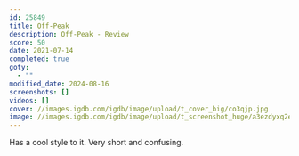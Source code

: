 ```yaml
---
id: 25849
title: Off-Peak
description: Off-Peak - Review
score: 50
date: 2021-07-14
completed: true
goty:
  - ""
modified_date: 2024-08-16
screenshots: []
videos: []
cover: //images.igdb.com/igdb/image/upload/t_cover_big/co3qjp.jpg
image: //images.igdb.com/igdb/image/upload/t_screenshot_huge/a3ezdyxq2eisfarfmpel.jpg
---
```

Has a cool style to it. Very short and confusing.